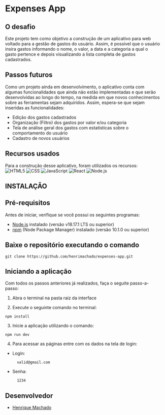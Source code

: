 # Expenses App

## O desafio
<p>Este projeto tem como objetivo a construção de um aplicativo para web voltado para a gestão de gastos do usuário. Assim, é possível que o usuário insira gastos informando o nome, o valor, a data e a categoria a qual o gasto pertence e depois visualizando a lista completa de gastos cadastrados. </p>


## Passos futuros
<p>Como um projeto ainda em desenvolvimento, o aplicativo conta com algumas funcionalidades que ainda não estão implementadas e que serão desenvolvidas ao longo do tempo, na medida em que novos conhecimentos sobre as ferramentas sejam adquiridos. Assim, espera-se que sejam inseridas as funcionalidades: </p>

- Edição dos gastos cadastrados
- Organização (Filtro) dos gastos por valor e/ou categoria
- Tela de análise geral dos gastos com estatísticas sobre o comportamento do usuário
- Cadastro de novos usuários

## Recursos usados
<p>Para a construção desse aplicativo, foram utilizados os recursos:
<br>

<img alt="HTML5" src="https://img.shields.io/badge/HTML5-E34F26.svg?style=for-the-badge&logo=HTML5&logoColor=white"/> 
<img alt="CSS" src="https://img.shields.io/badge/CSS3-1572B6.svg?style=for-the-badge&logo=CSS3&logoColor=white"/>
<img alt="JavaScript" src="https://img.shields.io/badge/javascript-%23323330.svg?style=for-the-badge&logo=javascript&logoColor=white"/>
<img alt="React" src="https://img.shields.io/badge/react-%2320232a.svg?style=for-the-badge&logo=react&logoColor=white"/>
<img alt="Node.js" src="https://img.shields.io/badge/Node.js-43853D?style=for-the-badge&logo=node.js&logoColor=white"/>

</p>



<h2>INSTALAÇÃO</h2>

## Pré-requisitos

Antes de iniciar, verifique se você possui os seguintes programas:

- [Node.js](https://nodejs.org/pt-br/download/current) instalado (versão v18.17.1 LTS ou superior)
- [npm](https://docs.npmjs.com/downloading-and-installing-node-js-and-npm/) (Node Package Manager) instalado (versão 10.1.0 ou superior)

## Baixe o repositório executando o comando

```
git clone https://github.com/henrimachado/expenses-app.git
```

## Iniciando a aplicação

Com todos os passos anteriores já realizados, faça o seguite passo-a-passo:

1. Abra o terminal na pasta raiz da interface

2. Execute o seguinte comando no terminal:

```
npm install
```

3. Inicie a aplicação utilizando o comando:

```
npm run dev
```

4. Para acessar as páginas entre com os dados na tela de login:

- Login:
  ```
    valid@gmail.com
  ```
- Senha:
  ```
    1234
  ```

## Desenvolvedor

- [Henrique Machado](https://www.linkedin.com/in/henrimachado/)
